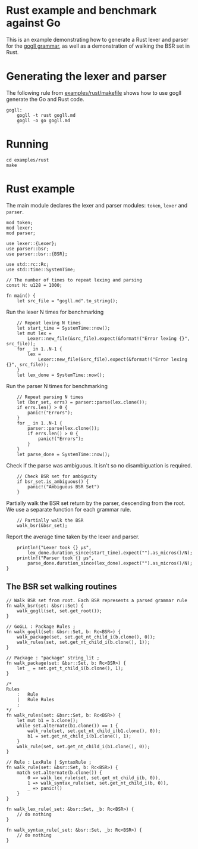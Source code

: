 # Rust example and benchmark against Go
This is an example demonstrating how to generate a Rust lexer and parser for 
the [gogll grammar](gogll.md), as well as a demonstration of walking the BSR set in Rust.

# Generating the lexer and parser
The following rule from [examples/rust/makefile](makefile) shows
how to use gogll generate the Go and Rust code.
```
gogll: 
	gogll -t rust gogll.md
	gogll -o go gogll.md
```
# Running
```
cd examples/rust
make
```

# Rust example
The main module declares the lexer and parser modules: `token`, `lexer` and `parser`.
```
mod token;
mod lexer;
mod parser;

use lexer::{Lexer};
use parser::bsr;
use parser::bsr::{BSR};

use std::rc::Rc;
use std::time::SystemTime;

// The number of times to repeat lexing and parsing
const N: u128 = 1000;

fn main() {
    let src_file = "gogll.md".to_string();
```

Run the lexer N times for benchmarking
```
    // Repeat lexing N times
    let start_time = SystemTime::now();
    let mut lex = 
        Lexer::new_file(&src_file).expect(&format!("Error lexing {}", src_file));
    for _ in 1..N-1 {
        lex = 
            Lexer::new_file(&src_file).expect(&format!("Error lexing {}", src_file));
    }
    let lex_done = SystemTime::now();
```

Run the parser N times for benchmarking
```
    // Repeat parsing N times
    let (bsr_set, errs) = parser::parse(lex.clone());
    if errs.len() > 0 {
        panic!("Errors");
    }
    for _ in 1..N-1 {
        parser::parse(lex.clone());
        if errs.len() > 0 {
            panic!("Errors");
        }
    }
    let parse_done = SystemTime::now();
```

Check if the parse was ambiguous. It isn't so no disambiguation is required.
```
    // Check BSR set for ambiguity
    if bsr_set.is_ambiguous() {
        panic!("Ambiguous BSR Set")
    }
```
Partially walk the BSR set return by the parser, descending from the root. We 
use a separate function for each grammar rule.
```
    // Partially walk the BSR
    walk_bsr(&bsr_set);
```

Report the average time taken by the lexer and parser.
```
    println!("Lexer took {} μs", 
        lex_done.duration_since(start_time).expect("").as_micros()/N);
    println!("Parser took {} μs", 
        parse_done.duration_since(lex_done).expect("").as_micros()/N);
}
```
## The BSR set walking routines
```
// Walk BSR set from root. Each BSR represents a parsed grammar rule
fn walk_bsr(set: &bsr::Set) {
    walk_gogll(set, set.get_root());
}

// GoGLL : Package Rules ;
fn walk_gogll(set: &bsr::Set, b: Rc<BSR>) {
    walk_package(set, set.get_nt_child_i(b.clone(), 0));
    walk_rules(set, set.get_nt_child_i(b.clone(), 1));
}

// Package : "package" string_lit ;
fn walk_package(set: &bsr::Set, b: Rc<BSR>) {
    let _ = set.get_t_child_i(b.clone(), 1);
}

/*
Rules
    :   Rule            
    |   Rule Rules  
    ;
*/
fn walk_rules(set: &bsr::Set, b: Rc<BSR>) {
    let mut b1 = b.clone();
    while set.alternate(b1.clone()) == 1 {
        walk_rule(set, set.get_nt_child_i(b1.clone(), 0));
        b1 = set.get_nt_child_i(b1.clone(), 1);
    }
    walk_rule(set, set.get_nt_child_i(b1.clone(), 0));
}

// Rule : LexRule | SyntaxRule ;
fn walk_rule(set: &bsr::Set, b: Rc<BSR>) {
    match set.alternate(b.clone()) {
        0 => walk_lex_rule(set, set.get_nt_child_i(b, 0)),
        1 => walk_syntax_rule(set, set.get_nt_child_i(b, 0)),
        _ => panic!()
    }
}

fn walk_lex_rule(_set: &bsr::Set, _b: Rc<BSR>) {
    // do nothing
}

fn walk_syntax_rule(_set: &bsr::Set, _b: Rc<BSR>) {
    // do nothing
}
```
